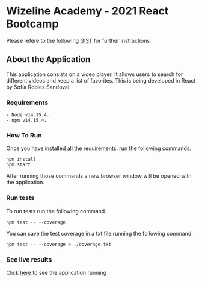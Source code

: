 # Wizeline Academy - 2021 React Bootcamp

Please refere to the following [GIST](https://gist.github.com/erickwize/d7311bfc972080c162c43cbb7dc80587) for further instructions


## About the Application

This application consists on a video player. It allows users to search for different videos and keep a list of favorites. 
This is being developed in React by Sofía Robles Sandoval.

### Requirements
    - Node v14.15.4.
    - npm v14.15.4.

### How To Run
Once you have installed all the requirements. run the following commands.
    
    npm install
    npm start

After running those commands a new browser window will be opened with the application. 

### Run tests
To run tests run the following command.

    npm test -- --coverage

You can save the test coverage in a txt file running the following command.

    npm test -- --coverage > ./coverage.txt

### See live results
Click [here](https://sofirob23-mini-challenge-4.netlify.app/) to see the application running